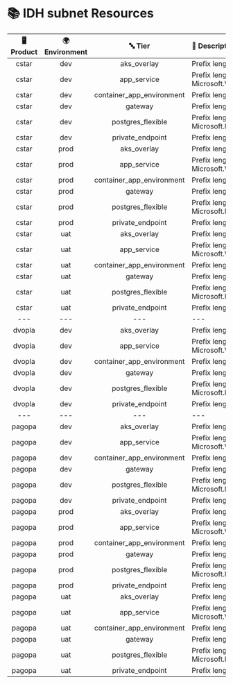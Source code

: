 # 📚 IDH subnet Resources

| 🖥️ Product  | 🌍 Environment | 🔤 Tier | 📝 Description |
|:-------------:|:----------------:|:---------:|:----------------|
| cstar | dev |  aks_overlay | Prefix length: 24, delegation: - |
| cstar | dev |  app_service | Prefix length: 27, delegation: Microsoft.Web/serverFarms |
| cstar | dev |  container_app_environment | Prefix length: 23, delegation: - |
| cstar | dev |  gateway | Prefix length: 24, delegation: - |
| cstar | dev |  postgres_flexible | Prefix length: 28, delegation: Microsoft.DBforPostgreSQL/flexibleServers |
| cstar | dev |  private_endpoint | Prefix length: 26, delegation: - |
| cstar | prod |  aks_overlay | Prefix length: 24, delegation: - |
| cstar | prod |  app_service | Prefix length: 27, delegation: Microsoft.Web/serverFarms |
| cstar | prod |  container_app_environment | Prefix length: 23, delegation: - |
| cstar | prod |  gateway | Prefix length: 24, delegation: - |
| cstar | prod |  postgres_flexible | Prefix length: 28, delegation: Microsoft.DBforPostgreSQL/flexibleServers |
| cstar | prod |  private_endpoint | Prefix length: 26, delegation: - |
| cstar | uat |  aks_overlay | Prefix length: 24, delegation: - |
| cstar | uat |  app_service | Prefix length: 27, delegation: Microsoft.Web/serverFarms |
| cstar | uat |  container_app_environment | Prefix length: 23, delegation: - |
| cstar | uat |  gateway | Prefix length: 24, delegation: - |
| cstar | uat |  postgres_flexible | Prefix length: 28, delegation: Microsoft.DBforPostgreSQL/flexibleServers |
| cstar | uat |  private_endpoint | Prefix length: 26, delegation: - |
|---   |---   | ---   |---  |
| dvopla | dev |  aks_overlay | Prefix length: 24, delegation: - |
| dvopla | dev |  app_service | Prefix length: 27, delegation: Microsoft.Web/serverFarms |
| dvopla | dev |  container_app_environment | Prefix length: 23, delegation: - |
| dvopla | dev |  gateway | Prefix length: 24, delegation: - |
| dvopla | dev |  postgres_flexible | Prefix length: 28, delegation: Microsoft.DBforPostgreSQL/flexibleServers |
| dvopla | dev |  private_endpoint | Prefix length: 26, delegation: - |
|---   |---   | ---   |---  |
| pagopa | dev |  aks_overlay | Prefix length: 24, delegation: - |
| pagopa | dev |  app_service | Prefix length: 27, delegation: Microsoft.Web/serverFarms |
| pagopa | dev |  container_app_environment | Prefix length: 23, delegation: - |
| pagopa | dev |  gateway | Prefix length: 24, delegation: - |
| pagopa | dev |  postgres_flexible | Prefix length: 28, delegation: Microsoft.DBforPostgreSQL/flexibleServers |
| pagopa | dev |  private_endpoint | Prefix length: 26, delegation: - |
| pagopa | prod |  aks_overlay | Prefix length: 24, delegation: - |
| pagopa | prod |  app_service | Prefix length: 27, delegation: Microsoft.Web/serverFarms |
| pagopa | prod |  container_app_environment | Prefix length: 23, delegation: - |
| pagopa | prod |  gateway | Prefix length: 24, delegation: - |
| pagopa | prod |  postgres_flexible | Prefix length: 28, delegation: Microsoft.DBforPostgreSQL/flexibleServers |
| pagopa | prod |  private_endpoint | Prefix length: 26, delegation: - |
| pagopa | uat |  aks_overlay | Prefix length: 24, delegation: - |
| pagopa | uat |  app_service | Prefix length: 27, delegation: Microsoft.Web/serverFarms |
| pagopa | uat |  container_app_environment | Prefix length: 23, delegation: - |
| pagopa | uat |  gateway | Prefix length: 24, delegation: - |
| pagopa | uat |  postgres_flexible | Prefix length: 28, delegation: Microsoft.DBforPostgreSQL/flexibleServers |
| pagopa | uat |  private_endpoint | Prefix length: 26, delegation: - |
